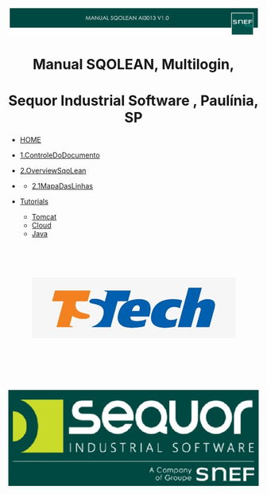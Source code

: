 
![Welcome to Opensource.com](./images/manual_sqolean.jpg)

<div style="text-align: center;">

# Manual SQOLEAN, Multilogin,
# Sequor Industrial Software , Paulínia, SP

</div>

* [HOME](./)

* [1.ControleDoDocumento](./ControleDoDocumento/controleDoDocumento_Index.md) 
* [2.OverviewSqoLean](./2.OverviewSQOLean/overviewSQOLean.md)
* -  [2.1MapaDasLinhas](./2.OverviewSQOLean/2.1.MapaDasLinhas/2.1.mapaDasLinhas.md)
* [Tutorials](./tutorials/index)
  * [Tomcat](./tutorials/tomcat/index)
  * [Cloud](./tutorials/cloud/index)
  * [Java](./tutorials/java/index)

<!--This site was created using [**Docsify**](https://docsify.js.org), which is an open source documentation site generator, and imported in GitHub page. This site was created for [**Opensource.com**](https://opensource.com) demo.-->
<br><br><br>
<div style="text-align:center"><img src="./images/ts_tech_logo.jpg"></div>
<br><br><br><br><br><br>
<div style="text-align:center"><img src="./images/Sequor_Snef_1.2.jpg"></div>